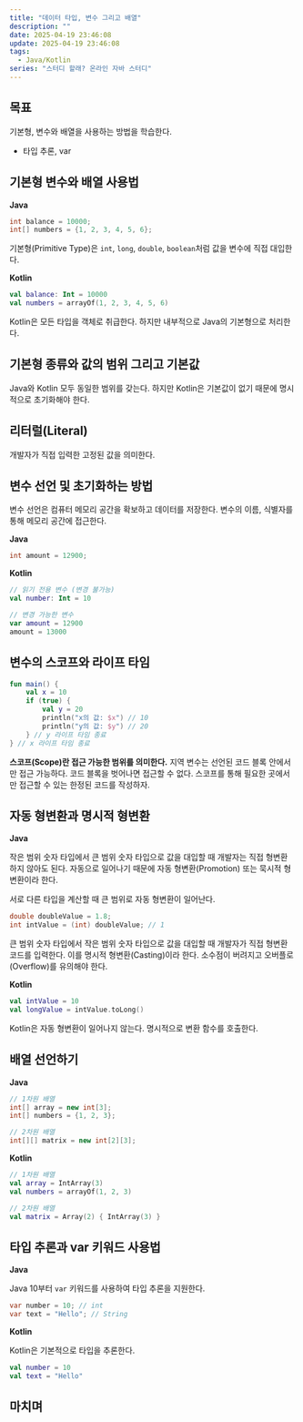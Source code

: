 ```yaml
---
title: "데이터 타입, 변수 그리고 배열"
description: ""
date: 2025-04-19 23:46:08
update: 2025-04-19 23:46:08
tags:
  - Java/Kotlin
series: "스터디 할래? 온라인 자바 스터디"
---
```


## 목표

기본형, 변수와 배열을 사용하는 방법을 학습한다.

- 타입 추론, var

## 기본형 변수와 배열 사용법

**Java**

```java
int balance = 10000;
int[] numbers = {1, 2, 3, 4, 5, 6};
```

기본형(Primitive Type)은 `int`, `long`, `double`, `boolean`처럼 값을 변수에 직접 대입한다.

**Kotlin**

```kotlin
val balance: Int = 10000
val numbers = arrayOf(1, 2, 3, 4, 5, 6)
```

Kotlin은 모든 타입을 객체로 취급한다. 하지만 내부적으로 Java의 기본형으로 처리한다.

## 기본형 종류와 값의 범위 그리고 기본값

Java와 Kotlin 모두 동일한 범위를 갖는다. 하지만 Kotlin은 기본값이 없기 때문에 명시적으로 초기화해야 한다.

## 리터럴(Literal)

개발자가 직접 입력한 고정된 값을 의미한다.

## 변수 선언 및 초기화하는 방법

변수 선언은 컴퓨터 메모리 공간을 확보하고 데이터를 저장한다. 변수의 이름, 식별자를 통해 메모리 공간에 접근한다. 

**Java**

```java
int amount = 12900;
```

**Kotlin**

```kotlin
// 읽기 전용 변수 (변경 불가능)
val number: Int = 10

// 변경 가능한 변수
var amount = 12900 
amount = 13000
```

## 변수의 스코프와 라이프 타임

```kotlin
fun main() {
    val x = 10
    if (true) {
        val y = 20
        println("x의 값: $x") // 10
        println("y의 값: $y") // 20
    } // y 라이프 타임 종료
} // x 라이프 타임 종료
```

**스코프(Scope)란 접근 가능한 범위를 의미한다.** 지역 변수는 선언된 코드 블록 안에서만 접근 가능하다. 코드 블록을 벗어나면 접근할 수 없다. 스코프를 통해 필요한 곳에서만 접근할 수 있는 한정된 코드를 작성하자.

## 자동 형변환과 명시적 형변환

**Java**

작은 범위 숫자 타입에서 큰 범위 숫자 타입으로 값을 대입할 때 개발자는 직접 형변환 하지 않아도 된다. 자동으로 일어나기 때문에 자동 형변환(Promotion) 또는 묵시적 형변환이라 한다.

서로 다른 타입을 계산할 때 큰 범위로 자동 형변환이 일어난다.

```java
double doubleValue = 1.8;
int intValue = (int) doubleValue; // 1
```

큰 범위 숫자 타입에서 작은 범위 숫자 타입으로 값을 대입할 때 개발자가 직접 형변환 코드를 입력한다. 이를 명시적 형변환(Casting)이라 한다. 소수점이 버려지고 오버플로(Overflow)를 유의해야 한다.

**Kotlin**

```kotlin
val intValue = 10
val longValue = intValue.toLong()
```

Kotlin은 자동 형변환이 일어나지 않는다. 명시적으로 변환 함수를 호출한다.

## 배열 선언하기

**Java**

```java
// 1차원 배열
int[] array = new int[3];
int[] numbers = {1, 2, 3};

// 2차원 배열
int[][] matrix = new int[2][3]; 
```

**Kotlin**

```kotlin
// 1차원 배열
val array = IntArray(3)
val numbers = arrayOf(1, 2, 3)

// 2차원 배열
val matrix = Array(2) { IntArray(3) }
```

## 타입 추론과 var 키워드 사용법

**Java**

Java 10부터 `var` 키워드를 사용하여 타입 추론을 지원한다.

```java
var number = 10; // int
var text = "Hello"; // String
```

**Kotlin**

Kotlin은 기본적으로 타입을 추론한다.

```kotlin
val number = 10
val text = "Hello"
```

## 마치며 

